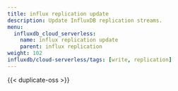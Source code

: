 ```yaml
---
title: influx replication update
description: Update InfluxDB replication streams.
menu:
  influxdb_cloud_serverless:
    name: influx replication update
    parent: influx replication
weight: 102
influxdb/cloud-serverless/tags: [write, replication]
---
```


{{< duplicate-oss >}}
